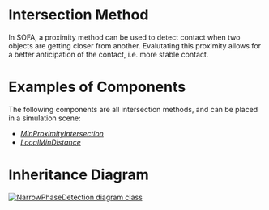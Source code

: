 Intersection Method
===================

In SOFA, a proximity method can be used to detect contact when two objects are getting closer from another.
Evalutating this proximity allows for a better anticipation of the contact, i.e. more stable contact.

Examples of Components
======================

The following components are all intersection methods, and can be placed in a simulation scene:
- [_MinProximityIntersection_](https://www.sofa-framework.org/community/doc/using-sofa/components/collisions/intersectiondetections/minproximityintersection)
- [_LocalMinDistance_](https://www.sofa-framework.org/community/doc/using-sofa/components/collisions/intersectiondetections/localmindistance)

Inheritance Diagram
===================

<a href="https://www.sofa-framework.org/api/master/sofa/html/classsofa_1_1core_1_1collision_1_1_intersection.html">
<img src="https://www.sofa-framework.org/api/master/sofa/html/classsofa_1_1core_1_1collision_1_1_intersection__inherit__graph.png" title="NarrowPhaseDetection diagram class"/>
</a>